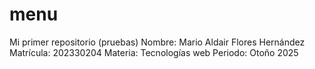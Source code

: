 # menu
Mi primer repositorio (pruebas) 
Nombre: Mario Aldair Flores Hernández 
Matrícula: 202330204 
Materia: Tecnologías web 
Periodo: Otoño 2025
